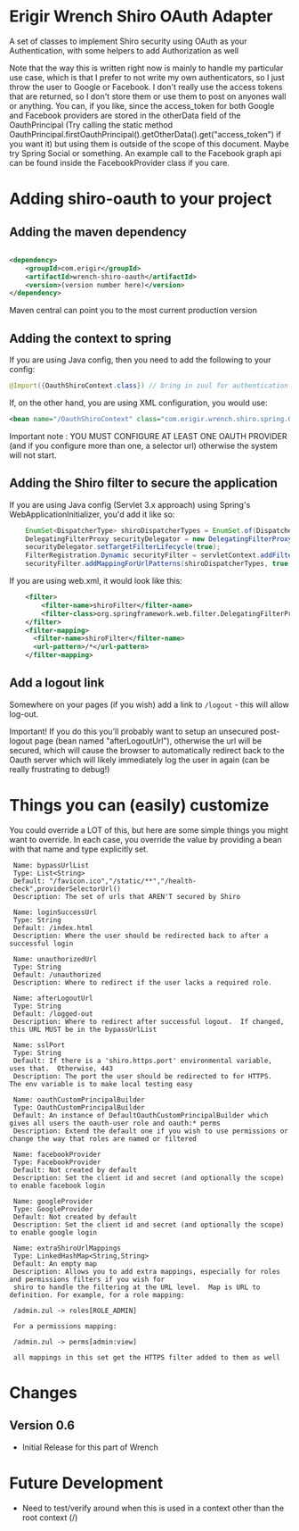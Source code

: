 # Erigir Wrench Shiro OAuth Adapter

A set of classes to implement Shiro security using OAuth as your Authentication, with some
helpers to add Authorization as well 

Note that the way this is written right now is mainly to handle my particular use case, which is that I prefer to not
write my own authenticators, so I just throw the user to Google or Facebook.  I don't really use the access tokens that
are returned, so I don't store them or use them to post on anyones wall or anything.  You can, if you like, since the
access_token for both Google and Facebook providers are stored in the otherData field of the OauthPrincipal
(Try calling the static method OauthPrincipal.firstOauthPrincipal().getOtherData().get("access_token") if you want it)
 but using them is outside of the scope of this document.  Maybe try Spring Social or something.  An example call to 
 the Facebook graph api can be found inside the FacebookProvider class if you care.


# Adding shiro-oauth to your project

## Adding the maven dependency

```xml

<dependency>
    <groupId>com.erigir</groupId>
    <artifactId>wrench-shiro-oauth</artifactId>
    <version>(version number here)</version>
</dependency>
```

Maven central can point you to the most current production version

## Adding the context to spring

If you are using Java config, then you need to add the following to your config:

```java
@Import({OauthShiroContext.class}) // bring in zuul for authentication
```

If, on the other hand, you are using XML configuration, you would use:

```xml
<bean name="/OauthShiroContext" class="com.erigir.wrench.shiro.spring.OauthShiroContext" />
```

Important note : YOU MUST CONFIGURE AT LEAST ONE OAUTH PROVIDER (and if you configure more than one, a selector url)
otherwise the system will not start.

## Adding the Shiro filter to secure the application

If you are using Java config (Servlet 3.x approach) using Spring's WebApplicationInitializer, you'd add it like so:

```java
    EnumSet<DispatcherType> shiroDispatcherTypes = EnumSet.of(DispatcherType.REQUEST, DispatcherType.FORWARD, DispatcherType.ERROR, DispatcherType.INCLUDE);
    DelegatingFilterProxy securityDelegator = new DelegatingFilterProxy();
    securityDelegator.setTargetFilterLifecycle(true);
    FilterRegistration.Dynamic securityFilter = servletContext.addFilter("shiroFilter", securityDelegator);
    securityFilter.addMappingForUrlPatterns(shiroDispatcherTypes, true, "/*");
```

If you are using web.xml, it would look like this:

```xml
    <filter>
        <filter-name>shiroFilter</filter-name>
        <filter-class>org.springframework.web.filter.DelegatingFilterProxy</filter-class>
    </filter>
    <filter-mapping>
      <filter-name>shiroFilter</filter-name>
      <url-pattern>/*</url-pattern>
    </filter-mapping>
```

## Add a logout link

Somewhere on your pages (if you wish) add a link to `/logout` - this will allow log-out.

Important!  If you do this you'll probably want to setup an unsecured post-logout page (bean named "afterLogoutUrl"), 
otherwise the url will be secured, which will cause the browser to automatically redirect back to the Oauth server
 which will likely immediately log the user in again (can be really frustrating to debug!)

# Things you can (easily) customize

You could override a LOT of this, but here are some simple things you might want to override.  In each case,
you override the value by providing a bean with that name and type explicitly set.

```
 Name: bypassUrlList
 Type: List<String>
 Default: "/favicon.ico","/static/**","/health-check",providerSelectorUrl()
 Description: The set of urls that AREN'T secured by Shiro
```

```
 Name: loginSuccessUrl
 Type: String
 Default: /index.html
 Description: Where the user should be redirected back to after a successful login
```

```
 Name: unauthorizedUrl
 Type: String
 Default: /unauthorized
 Description: Where to redirect if the user lacks a required role.
```

```
 Name: afterLogoutUrl
 Type: String
 Default: /logged-out
 Description: Where to redirect after successful logout.  If changed, this URL MUST be in the bypassUrlList
```

```
 Name: sslPort
 Type: String
 Default: If there is a 'shiro.https.port' environmental variable, uses that.  Otherwise, 443
 Description: The port the user should be redirected to for HTTPS.  The env variable is to make local testing easy
```

```
 Name: oauthCustomPrincipalBuilder
 Type: OauthCustomPrincipalBuilder
 Default: An instance of DefaultOauthCustomPrincipalBuilder which gives all users the oauth-user role and oauth:* perms
 Description: Extend the default one if you wish to use permissions or change the way that roles are named or filtered
```

```
 Name: facebookProvider
 Type: FacebookProvider
 Default: Not created by default
 Description: Set the client id and secret (and optionally the scope) to enable facebook login
```

```
 Name: googleProvider
 Type: GoogleProvider
 Default: Not created by default
 Description: Set the client id and secret (and optionally the scope) to enable google login
```

```
 Name: extraShiroUrlMappings
 Type: LinkedHashMap<String,String>
 Default: An empty map
 Description: Allows you to add extra mappings, especially for roles and permissions filters if you wish for
 shiro to handle the filtering at the URL level.  Map is URL to definition. For example, for a role mapping:

 /admin.zul -> roles[ROLE_ADMIN]

 For a permissions mapping:

 /admin.zul -> perms[admin:view]

 all mappings in this set get the HTTPS filter added to them as well

```

# Changes

## Version 0.6
* Initial Release for this part of Wrench

# Future Development

* Need to test/verify around when this is used in a context other than the root context (/)


